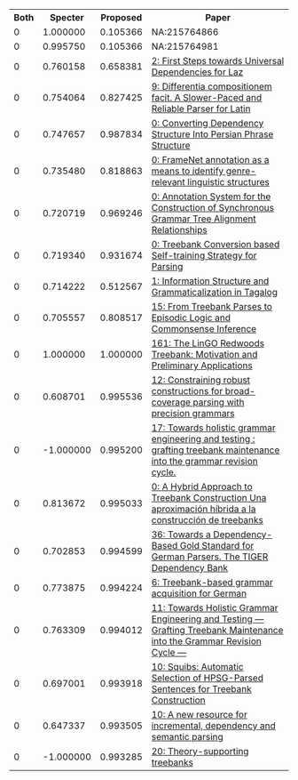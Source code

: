 <html><table><tr>
<th>Both</th>
<th>Specter</th>
<th>Proposed</th>
<th>Paper</th>
</tr>
<tr>
<td>0</td>
<td>1.000000</td>
<td>0.105366</td>
<td>NA:215764866</td>
</tr>
<tr>
<td>0</td>
<td>0.995750</td>
<td>0.105366</td>
<td>NA:215764981</td>
</tr>
<tr>
<td>0</td>
<td>0.760158</td>
<td>0.658381</td>
<td><a href="https://www.semanticscholar.org/paper/f1b1307cfeb3975f19c022ee72c45891624f6a16">2: First Steps towards Universal Dependencies for Laz</a></td>
</tr>
<tr>
<td>0</td>
<td>0.754064</td>
<td>0.827425</td>
<td><a href="https://www.semanticscholar.org/paper/50ace6ce9783dc0de7dbb4ec47ee754d6958d87b">9: Differentia compositionem facit. A Slower-Paced and Reliable Parser for Latin</a></td>
</tr>
<tr>
<td>0</td>
<td>0.747657</td>
<td>0.987834</td>
<td><a href="https://www.semanticscholar.org/paper/3f8276fb957f44892233d3bfbb8b89c61679df27">0: Converting Dependency Structure Into Persian Phrase Structure</a></td>
</tr>
<tr>
<td>0</td>
<td>0.735480</td>
<td>0.818863</td>
<td><a href="https://www.semanticscholar.org/paper/49b554457d67ae20d068a5b566a64fadf2bab62e">0: FrameNet annotation as a means to identify genre-relevant linguistic structures</a></td>
</tr>
<tr>
<td>0</td>
<td>0.720719</td>
<td>0.969246</td>
<td><a href="https://www.semanticscholar.org/paper/05b24bb0d04f8852bc05c98d689df77794450cbf">0: Annotation System for the Construction of Synchronous Grammar Tree Alignment Relationships</a></td>
</tr>
<tr>
<td>0</td>
<td>0.719340</td>
<td>0.931674</td>
<td><a href="https://www.semanticscholar.org/paper/124cf31b7ea925bdd5f852d5dd40189531b33b72">0: Treebank Conversion based Self-training Strategy for Parsing</a></td>
</tr>
<tr>
<td>0</td>
<td>0.714222</td>
<td>0.512567</td>
<td><a href="https://www.semanticscholar.org/paper/c841b430fde84b5d4e24c2541ab0e7214ed36064">1: Information Structure and Grammaticalization in Tagalog</a></td>
</tr>
<tr>
<td>0</td>
<td>0.705557</td>
<td>0.808517</td>
<td><a href="https://www.semanticscholar.org/paper/05d3e8397eb0702b31194920b577f08755d151eb">15: From Treebank Parses to Episodic Logic and Commonsense Inference</a></td>
</tr>
<tr>
<td>0</td>
<td>1.000000</td>
<td>1.000000</td>
<td><a href="https://www.semanticscholar.org/paper/2649a1a25cd7dc25dafaadd6c50fea9cf5a0dd5b">161: The LinGO Redwoods Treebank: Motivation and Preliminary Applications</a></td>
</tr>
<tr>
<td>0</td>
<td>0.608701</td>
<td>0.995536</td>
<td><a href="https://www.semanticscholar.org/paper/f9f2b87d29393fbc8a3d3c3c2c1a3c7f91471691">12: Constraining robust constructions for broad-coverage parsing with precision grammars</a></td>
</tr>
<tr>
<td>0</td>
<td>-1.000000</td>
<td>0.995200</td>
<td><a href="https://www.semanticscholar.org/paper/7abc6fc48eb6fc4ec74f817e9217ee635bfead7e">17: Towards holistic grammar engineering and testing : grafting treebank maintenance into the grammar revision cycle.</a></td>
</tr>
<tr>
<td>0</td>
<td>0.813672</td>
<td>0.995033</td>
<td><a href="https://www.semanticscholar.org/paper/815013d02e97babb0eb353528e833c514d395378">0: A Hybrid Approach to Treebank Construction Una aproximación hı́brida a la construcción de treebanks</a></td>
</tr>
<tr>
<td>0</td>
<td>0.702853</td>
<td>0.994599</td>
<td><a href="https://www.semanticscholar.org/paper/95cad469bc0328205d2ed6c068f635338c8d27b6">36: Towards a Dependency-Based Gold Standard for German Parsers. The TIGER Dependency Bank</a></td>
</tr>
<tr>
<td>0</td>
<td>0.773875</td>
<td>0.994224</td>
<td><a href="https://www.semanticscholar.org/paper/6348f1cb23fd12b37b88969ad3fda62d8c31dc16">6: Treebank-based grammar acquisition for German</a></td>
</tr>
<tr>
<td>0</td>
<td>0.763309</td>
<td>0.994012</td>
<td><a href="https://www.semanticscholar.org/paper/1752310de4345abcee1a5d509245f8d35f3ed9ff">11: Towards Holistic Grammar Engineering and Testing — Grafting Treebank Maintenance into the Grammar Revision Cycle —</a></td>
</tr>
<tr>
<td>0</td>
<td>0.697001</td>
<td>0.993918</td>
<td><a href="https://www.semanticscholar.org/paper/346755cb8884692ccb6bec1b9e5bac6005a2c9c0">10: Squibs: Automatic Selection of HPSG-Parsed Sentences for Treebank Construction</a></td>
</tr>
<tr>
<td>0</td>
<td>0.647337</td>
<td>0.993505</td>
<td><a href="https://www.semanticscholar.org/paper/869c631552633486448045f860b171c8b052cf1c">10: A new resource for incremental, dependency and semantic parsing</a></td>
</tr>
<tr>
<td>0</td>
<td>-1.000000</td>
<td>0.993285</td>
<td><a href="https://www.semanticscholar.org/paper/2e0ad3184a4cf2df007f402c94f8480117d1bf90">20: Theory-supporting treebanks</a></td>
</tr>
</table></html>
